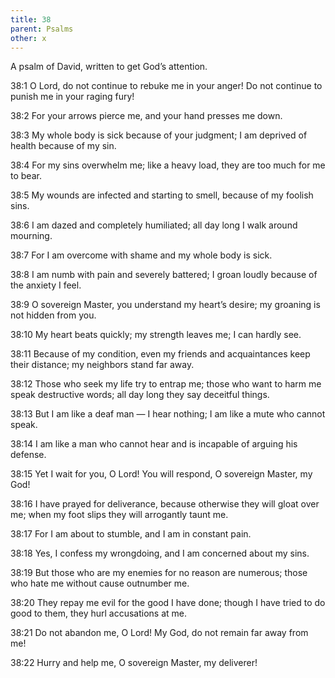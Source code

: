 ```yaml
---
title: 38
parent: Psalms
other: x
---
```



A psalm of David, written to get God’s attention.

<a name="38:1">38:1</a> O Lord, do not continue to rebuke me in your anger!
Do not continue to punish me in your raging fury!

<a name="38:2">38:2</a> For your arrows pierce me,
and your hand presses me down.

<a name="38:3">38:3</a> My whole body is sick because of your judgment;
I am deprived of health because of my sin.

<a name="38:4">38:4</a> For my sins overwhelm me;
like a heavy load, they are too much for me to bear.

<a name="38:5">38:5</a> My wounds are infected and starting to smell,
because of my foolish sins.

<a name="38:6">38:6</a> I am dazed and completely humiliated;
all day long I walk around mourning.

<a name="38:7">38:7</a> For I am overcome with shame
and my whole body is sick.

<a name="38:8">38:8</a> I am numb with pain and severely battered;
I groan loudly because of the anxiety I feel.

<a name="38:9">38:9</a> O sovereign Master, you understand my heart’s desire;
my groaning is not hidden from you.

<a name="38:10">38:10</a> My heart beats quickly;
my strength leaves me;
I can hardly see.

<a name="38:11">38:11</a> Because of my condition, even my friends and acquaintances keep their distance;
my neighbors stand far away.

<a name="38:12">38:12</a> Those who seek my life try to entrap me;
those who want to harm me speak destructive words;
all day long they say deceitful things.

<a name="38:13">38:13</a> But I am like a deaf man — I hear nothing;
I am like a mute who cannot speak.

<a name="38:14">38:14</a> I am like a man who cannot hear
and is incapable of arguing his defense.

<a name="38:15">38:15</a> Yet I wait for you, O Lord!
You will respond, O sovereign Master, my God!

<a name="38:16">38:16</a> I have prayed for deliverance, because otherwise they will gloat over me;
when my foot slips they will arrogantly taunt me.

<a name="38:17">38:17</a> For I am about to stumble,
and I am in constant pain.

<a name="38:18">38:18</a> Yes, I confess my wrongdoing,
and I am concerned about my sins.

<a name="38:19">38:19</a> But those who are my enemies for no reason are numerous;
those who hate me without cause outnumber me.

<a name="38:20">38:20</a> They repay me evil for the good I have done;
though I have tried to do good to them, they hurl accusations at me.

<a name="38:21">38:21</a> Do not abandon me, O Lord!
My God, do not remain far away from me!

<a name="38:22">38:22</a> Hurry and help me, O sovereign Master, my deliverer!